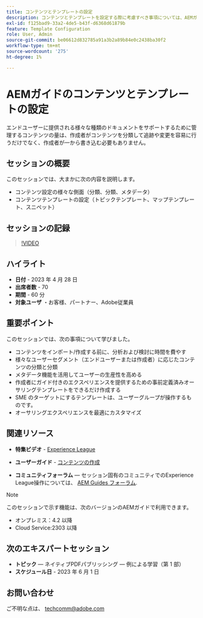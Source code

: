 ```yaml
---
title: コンテンツとテンプレートの設定
description: コンテンツとテンプレートを設定する際に考慮すべき事項については、AEMガイドを参照してください。
exl-id: f125bad9-33a2-4de5-b43f-d6368d61879b
feature: Template Configuration
role: User, Admin
source-git-commit: be06612d832785a91a3b2a89b84e0c2438ba30f2
workflow-type: tm+mt
source-wordcount: '275'
ht-degree: 1%

---
```


# AEMガイドのコンテンツとテンプレートの設定

エンドユーザーに提供される様々な種類のドキュメントをサポートするために管理するコンテンツの量は、作成者がコンテンツを分類して追跡や変更を容易に行うだけでなく、作成者が一から書き込む必要もありません。


## セッションの概要

このセッションでは、大まかに次の内容を説明します。
- コンテンツ設定の様々な側面（分類、分類、メタデータ）
- コンテンツテンプレートの設定（トピックテンプレート、マップテンプレート、スニペット）



## セッションの記録

>[!VIDEO](https://video.tv.adobe.com/v/3419004/guides-templates-author-templates?quality=12&learn=on)


## ハイライト

- **日付** - 2023 年 4 月 28 日
- **出席者数** - 70
- **期間** - 60 分
- **対象ユーザ** ・お客様、パートナー、Adobe従業員


## 重要ポイント

このセッションでは、次の事項について学びました。
- コンテンツをインポート/作成する前に、分析および検討に時間を費やす
- 様々なユーザーセグメント（エンドユーザーまたは作成者）に応じたコンテンツの分類と分類
- メタデータ機能を活用してユーザーの生産性を高める
- 作成者にガイド付きのエクスペリエンスを提供するための事前定義済みオーサリングテンプレートをできるだけ作成する
- SME のターゲットにするテンプレートは、ユーザーグループが操作するものです。
- オーサリングエクスペリエンスを最適にカスタマイズ



## 関連リソース

- **特集ビデオ** -  [Experience League](https://experienceleague.adobe.com/docs/experience-manager-guides-learn/videos/advanced-user-guide/folder-profiles.html)

- **ユーザーガイド** - [コンテンツの作成](https://help.adobe.com/en_US/xml-documentation-for-adobe-experience-manager/index.html#t=DXML-master-map%2Freports-intro.html)

- **コミュニティフォーラム**  — セッション固有のコミュニティでのExperience League操作については、  [AEM Guides フォーラム](https://experienceleaguecommunities.adobe.com/t5/experience-manager-guides/bd-p/xml-documentation-discussions).

>[!NOTE]
>
> このセッションで示す機能は、次のバージョンのAEMガイドで利用できます。
> - オンプレミス：4.2 以降
> - Cloud Service:2303 以降


## 次のエキスパートセッション

- **トピック**  — ネイティブPDFパブリッシング — 例による学習（第 1 部）
- **スケジュール日** - 2023 年 6 月 1 日


## お問い合わせ

ご不明な点は、 <techcomm@adobe.com>
